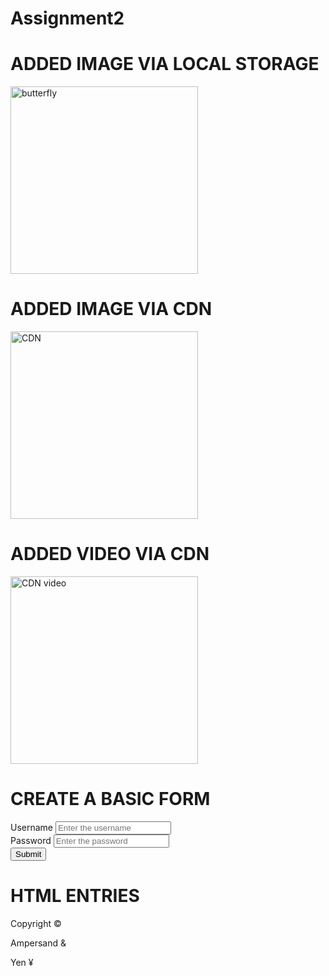 # Assignment2
<!DOCTYPE html>
<head>
    <title>Assignment2</title>
</head>
<body>
    <H1>ADDED IMAGE VIA LOCAL STORAGE</H1>
    <img src="../assets/butterfly.jpg" alt="butterfly" width="300" height="300">
    <h1>ADDED IMAGE VIA CDN</h1>
    <img src="https://ik.imagekit.io/63bkxthtu/revamp/butterfly.jpg?updatedAt=1706939987473" alt="CDN" width ="300" height="300">
    <h1>ADDED VIDEO VIA CDN</h1>
    <img src = "https://ik.imagekit.io/63bkxthtu/revamp/video.mp4?updatedAt=1706941188208" alt="CDN video" width ="300" height="300">
    
<form>
<h1>CREATE A BASIC FORM</h1>
        <label for = "username">Username</label>
        <input type="text" placeholder="Enter the username" ><br>
        <label for = "password">Password</label>
        <input type="password" placeholder="Enter the password"><br>
        <button>Submit</button>
    </form>
     <h1>HTML ENTRIES</h1>
    <p>Copyright &#169</p>
    <p>Ampersand &#38</p>
    <p>Yen &#165</p>
</body>
